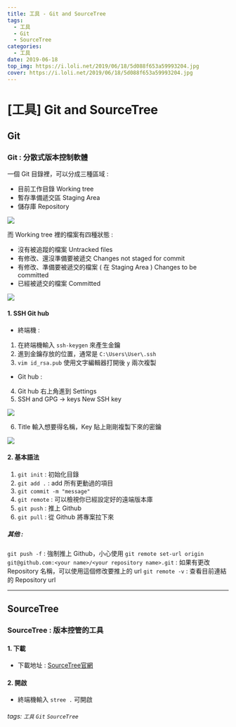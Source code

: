 ```yaml
---
title: 工具 - Git and SourceTree
tags:
  - 工具
  - Git
  - SourceTree
categories:
  - 工具
date: 2019-06-18
top_img: https://i.loli.net/2019/06/18/5d088f653a59993204.jpg
cover: https://i.loli.net/2019/06/18/5d088f653a59993204.jpg
---
```

# [工具] Git and SourceTree

## Git

### **Git : 分散式版本控制軟體**

一個 Git 目錄裡，可以分成三種區域 :

* 目前工作目錄 Working tree
* 暫存準備遞交區 Staging Area
* 儲存庫 Repository

![](https://i.imgur.com/oFsMceh.png)

而 Working tree 裡的檔案有四種狀態 :

* 沒有被追蹤的檔案 Untracked files
* 有修改、還沒準備要被遞交 Changes not staged for commit
* 有修改、準備要被遞交的檔案 ( 在 Staging Area ) Changes to be committed
* 已經被遞交的檔案 Committed

![](https://i.imgur.com/ainhgdG.png)

#### 1. SSH Git hub

* 終端機 :

1. 在終端機輸入 `ssh-keygen` 來產生金鑰
2. 進到金鑰存放的位置，通常是 `C:\Users\User\.ssh`
3. `vim id_rsa.pub` 使用文字編輯器打開後 `y` 兩次複製

* Git hub :

4. Git hub 右上角進到 Settings
5. SSH and GPG → keys New SSH key

![](https://i.imgur.com/StG9vfy.png)

6. Title 輸入想要得名稱，Key 貼上剛剛複製下來的密鑰

![](https://i.imgur.com/lKt0Lgs.png)

#### 2. 基本語法

1. `git init` : 初始化目錄
2. `git add .` : add 所有更動過的項目
3. `git commit -m "message"`
4. `git remote` : 可以檢視你已經設定好的遠端版本庫
5. `git push` : 推上 Github
6. `git pull` : 從 Github 將專案拉下來

##### 其他 :

`git push -f` : 強制推上 Github，小心使用
`git remote set-url origin git@github.com:<your name>/<your repository name>.git` : 如果有更改 Repository 名稱，可以使用這個修改要推上的 url
`git remote -v` : 查看目前連結的 Repository url

---

## SourceTree

### **SourceTree : 版本控管的工具**

#### 1. 下載

* 下載地址 : [SourceTree官網](https://www.sourcetreeapp.com/)

#### 2. 開啟

* 終端機輸入 `stree .` 可開啟

###### tags: `工具` `Git` `SourceTree`